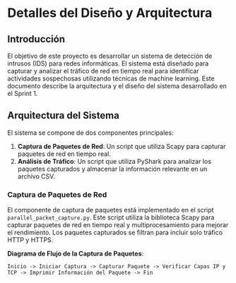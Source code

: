 # Detalles del Diseño y Arquitectura

## Introducción

El objetivo de este proyecto es desarrollar un sistema de detección de intrusos (IDS) para redes informáticas. El sistema está diseñado para capturar y analizar el tráfico de red en tiempo real para identificar actividades sospechosas utilizando técnicas de machine learning. Este documento describe la arquitectura y el diseño del sistema desarrollado en el Sprint 1.

## Arquitectura del Sistema

El sistema se compone de dos componentes principales:

1. **Captura de Paquetes de Red**: Un script que utiliza Scapy para capturar paquetes de red en tiempo real.
2. **Análisis de Tráfico**: Un script que utiliza PyShark para analizar los paquetes capturados y almacenar la información relevante en un archivo CSV.

### Captura de Paquetes de Red

El componente de captura de paquetes está implementado en el script `parallel_packet_capture.py`. Este script utiliza la biblioteca Scapy para capturar paquetes de red en tiempo real y multiprocesamiento para mejorar el rendimiento. Los paquetes capturados se filtran para incluir solo tráfico HTTP y HTTPS.

**Diagrama de Flujo de la Captura de Paquetes**:

```plaintext
Inicio -> Iniciar Captura -> Capturar Paquete -> Verificar Capas IP y TCP -> Imprimir Información del Paquete -> Fin
